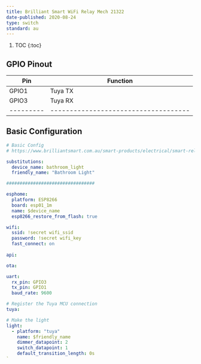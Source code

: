 ```yaml
---
title: Brilliant Smart WiFi Relay Mech 21322
date-published: 2020-08-24
type: switch
standard: au
---
```

1. TOC
{:toc}

## GPIO Pinout

| Pin     | Function                           |
|---------|------------------------------------|
| GPIO1   | Tuya TX                            |
| GPIO3   | Tuya RX                            |
|---------|------------------------------------|


## Basic Configuration

```yaml
# Basic Config
# https://www.brilliantsmart.com.au/smart-products/electrical/smart-relay-mech/

substitutions:
  device_name: bathroom_light
  friendly_name: "Bathroom Light"

#################################

esphome:
  platform: ESP8266
  board: esp01_1m
  name: $device_name
  esp8266_restore_from_flash: true

wifi:
  ssid: !secret wifi_ssid
  password: !secret wifi_key
  fast_connect: on
  
api:

ota:

uart:
  rx_pin: GPIO3
  tx_pin: GPIO1
  baud_rate: 9600

# Register the Tuya MCU connection
tuya:

# Make the light
light:
  - platform: "tuya"
    name: $friendly_name
    dimmer_datapoint: 2
    switch_datapoint: 1
    default_transition_length: 0s
`
